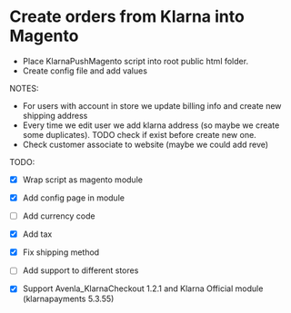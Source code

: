 # Create orders from Klarna into Magento

- Place KlarnaPushMagento script into root public html folder.
- Create config file and add values

NOTES:
- For users with account in store we update billing info and create new shipping address
- Every time we edit user we add klarna address (so maybe we create some duplicates). TODO check if exist before create new one.
- Check customer associate to website (maybe we could add reve)

TODO:
- [x] Wrap script as magento module
- [x] Add config page in module
- [ ] Add currency code
- [x] Add tax
- [x] Fix shipping method
- [ ] Add support to different stores
- [x] Support Avenla_KlarnaCheckout 1.2.1 and Klarna Official module (klarnapayments 5.3.55)

